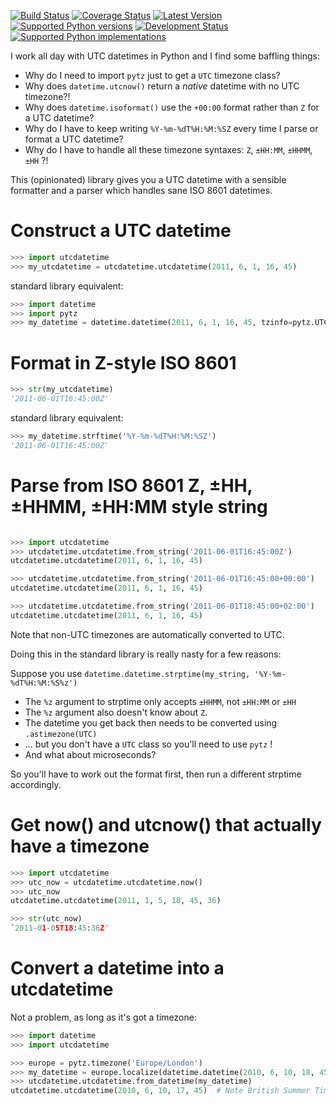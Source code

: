 [![Build Status](https://travis-ci.org/paulfurley/python-utcdatetime.svg?branch=master)](https://travis-ci.org/paulfurley/python-utcdatetime)
[![Coverage Status](https://coveralls.io/repos/paulfurley/python-utcdatetime/badge.svg)](https://coveralls.io/r/paulfurley/python-utcdatetime)
[![Latest Version](https://pypip.in/version/utcdatetime/badge.svg)](https://pypi.python.org/pypi/utcdatetime/)
[![Supported Python versions](https://pypip.in/py_versions/utcdatetime/badge.svg)](https://pypi.python.org/pypi/utcdatetime/)
[![Development Status](https://pypip.in/status/utcdatetime/badge.svg)](https://pypi.python.org/pypi/utcdatetime/)
[![Supported Python implementations](https://pypip.in/implementation/utcdatetime/badge.svg)](https://pypi.python.org/pypi/utcdatetime/)

I work all day with UTC datetimes in Python and I find some baffling things:

- Why do I need to import `pytz` just to get a `UTC` timezone class?
- Why does `datetime.utcnow()` return a *native* datetime with no UTC timezone?!
- Why does `datetime.isoformat()` use the `+00:00` format rather than `Z` for
  a UTC datetime?
- Why do I have to keep writing `%Y-%m-%dT%H:%M:%SZ` every time I parse or
  format a UTC datetime?
- Why do I have to handle all these timezone syntaxes: `Z`, `±HH:MM`, `±HHMM`,
  `±HH` ?!

This (opinionated) library gives you a UTC datetime with a sensible formatter
and a parser which handles sane ISO 8601 datetimes.

# Construct a UTC datetime

```python
>>> import utcdatetime
>>> my_utcdatetime = utcdatetime.utcdatetime(2011, 6, 1, 16, 45)
```

standard library equivalent:

```python
>>> import datetime
>>> import pytz
>>> my_datetime = datetime.datetime(2011, 6, 1, 16, 45, tzinfo=pytz.UTC)
```

# Format in Z-style ISO 8601

```python
>>> str(my_utcdatetime)
'2011-06-01T16:45:00Z'
```


standard library equivalent:
```python
>>> my_datetime.strftime('%Y-%m-%dT%H:%M:%SZ')
'2011-06-01T16:45:00Z'
```

# Parse from ISO 8601 Z, ±HH, ±HHMM, ±HH:MM style string

```python

>>> import utcdatetime
>>> utcdatetime.utcdatetime.from_string('2011-06-01T16:45:00Z')
utcdatetime.utcdatetime(2011, 6, 1, 16, 45)

>>> utcdatetime.utcdatetime.from_string('2011-06-01T16:45:00+00:00')
utcdatetime.utcdatetime(2011, 6, 1, 16, 45)

>>> utcdatetime.utcdatetime.from_string('2011-06-01T18:45:00+02:00')
utcdatetime.utcdatetime(2011, 6, 1, 16, 45)
```

Note that non-UTC timezones are automatically converted to UTC.

Doing this in the standard library is really nasty for a few reasons:

Suppose you use `datetime.datetime.strptime(my_string, '%Y-%m-%dT%H:%M:%S%z')`

- The `%z` argument to strptime only accepts `±HHMM`, not `±HH:MM` or `±HH`
- The `%z` argument also doesn't know about `Z`.
- The datetime you get back then needs to be converted using `.astimezone(UTC)`
- ... but you don't have a `UTC` class so you'll need to use `pytz` !
- And what about microseconds?

So you'll have to work out the format first, then run a different strptime
accordingly.

# Get now() and utcnow() that actually have a timezone

```python
>>> import utcdatetime
>>> utc_now = utcdatetime.utcdatetime.now()
>>> utc_now
utcdatetime.utcdatetime(2011, 1, 5, 18, 45, 36)

>>> str(utc_now)
`2011-01-05T18:45:36Z'
```

# Convert a datetime into a utcdatetime

Not a problem, as long as it's got a timezone:

```python
>>> import datetime
>>> import utcdatetime

>>> europe = pytz.timezone('Europe/London')
>>> my_datetime = europe.localize(datetime.datetime(2010, 6, 10, 18, 45))
>>> utcdatetime.utcdatetime.from_datetime(my_datetime)
utcdatetime.utcdatetime(2010, 6, 10, 17, 45)  # Note British Summer Time -> UTC
```
